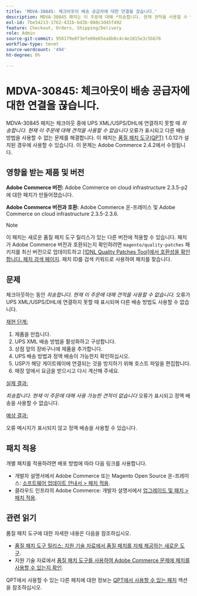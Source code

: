```yaml
---
title: 'MDVA-30845: 체크아웃이 배송 공급자에 대한 연결을 끊습니다.'
description: MDVA-30845 패치는 이 주문에 대해 *죄송합니다. 현재 견적을 사용할 수 없습니다.* 체크아웃 중에 UPS XML/USPS/DHL에 연결하지 못하면 오류가 표시되고 다른 배송 방법을 사용할 수 없는 문제를 해결합니다. 이 패치는 [Quality Patches Tool (QPT)](/help/announcements/adobe-commerce-announcements/magento-quality-patches-released-new-tool-to-self-serve-quality-patches.md) 1.0.12가 설치된 경우 사용할 수 있습니다. 이 문제는 Adobe Commerce 2.4.2에서 수정됩니다.
exl-id: 7be54213-1762-431b-bd3b-080c3d45f492
feature: Checkout, Orders, Shipping/Delivery
role: Admin
source-git-commit: 958179e0f3efe08e65ea8b0c4c4e1015e3c5bb76
workflow-type: tm+mt
source-wordcount: '494'
ht-degree: 0%

---
```


# MDVA-30845: 체크아웃이 배송 공급자에 대한 연결을 끊습니다.

MDVA-30845 패치는 체크아웃 중에 UPS XML/USPS/DHL에 연결하지 못할 때 *죄송합니다. 현재 이 주문에 대해 견적을 사용할 수 없습니다* 오류가 표시되고 다른 배송 방법을 사용할 수 없는 문제를 해결합니다. 이 패치는 [품질 패치 도구(QPT)](/help/announcements/adobe-commerce-announcements/magento-quality-patches-released-new-tool-to-self-serve-quality-patches.md) 1.0.12가 설치된 경우에 사용할 수 있습니다. 이 문제는 Adobe Commerce 2.4.2에서 수정됩니다.

## 영향을 받는 제품 및 버전

**Adobe Commerce 버전:** Adobe Commerce on cloud infrastructure 2.3.5-p2에 대한 패치가 만들어졌습니다.

**Adobe Commerce 버전과 호환:** Adobe Commerce 온-프레미스 및 Adobe Commerce on cloud infrastructure 2.3.5-2.3.6.

>[!NOTE]
>
>이 패치는 새로운 품질 패치 도구 릴리스가 있는 다른 버전에 적용할 수 있습니다. 패치가 Adobe Commerce 버전과 호환되는지 확인하려면 `magento/quality-patches` 패키지를 최신 버전으로 업데이트하고 [[!DNL Quality Patches Tool]에서 호환성을 확인합니다. 패치 검색 페이지](https://devdocs.magento.com/quality-patches/tool.html#patch-grid). 패치 ID를 검색 키워드로 사용하여 패치를 찾습니다.

## 문제

체크아웃하는 동안 *죄송합니다. 현재 이 주문에 대해 견적을 사용할 수 없습니다.* 오류가 UPS XML/USPS/DHL에 연결하지 못할 때 표시되며 다른 배송 방법도 사용할 수 없습니다.

<u>재현 단계:</u>

1. 제품을 만듭니다.
1. UPS XML 배송 방법을 활성화하고 구성합니다.
1. 상점 앞의 장바구니에 제품을 추가합니다.
1. UPS 배송 방법과 정액 배송이 가능한지 확인하십시오.
1. USP가 해당 게이트웨이에 연결되는 것을 방지하기 위해 호스트 파일을 편집합니다.
1. 매장 앞에서 요금을 받으시고 다시 계산해 주세요.

<u>실제 결과:</u>

*죄송합니다. 현재 이 주문에 대해 사용 가능한 견적이 없습니다* 오류가 표시되고 정액 배송을 사용할 수 없습니다.

<u>예상 결과:</u>

오류 메시지가 표시되지 않고 정액 배송을 사용할 수 있습니다.

## 패치 적용

개별 패치를 적용하려면 배포 방법에 따라 다음 링크를 사용합니다.

* 개발자 설명서에서 Adobe Commerce 또는 Magento Open Source 온-프레미스: [소프트웨어 업데이트 안내서 > 패치 적용](https://devdocs.magento.com/guides/v2.4/comp-mgr/patching/mqp.html).
* 클라우드 인프라의 Adobe Commerce: 개발자 설명서에서 [업그레이드 및 패치 > 패치 적용](https://devdocs.magento.com/cloud/project/project-patch.html).


## 관련 읽기

품질 패치 도구에 대한 자세한 내용은 다음을 참조하십시오.

* [품질 패치 도구 릴리스: 지원 기술 자료에서 품질 패치를 자체 제공하는 새로운 도구](/help/announcements/adobe-commerce-announcements/magento-quality-patches-released-new-tool-to-self-serve-quality-patches.md).
* 지원 기술 자료에서 [품질 패치 도구를 사용하여 Adobe Commerce 문제에 패치를 사용할 수 있는지 확인](/help/support-tools/patches-available-in-qpt-tool/check-patch-for-magento-issue-with-magento-quality-patches.md).

QPT에서 사용할 수 있는 다른 패치에 대한 정보는 [QPT에서 사용할 수 있는 패치](https://support.magento.com/hc/en-us/sections/360010506631-Patches-available-in-MQP-tool-) 섹션을 참조하십시오.
